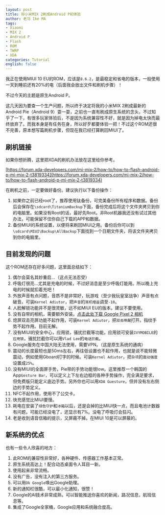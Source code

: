 ```yaml
---
layout: post
title: 将小米MIX 2刷成Android P初体验
author: 老马 Ike MA
tags:
- Xiaomi
- MIX 2
- Android P
- Flash
- ROM
- TWRP
- XDA
categories: Tutorial
english: false
---
```


我正在使用MIUI 10 EU的ROM，应该是``8.6.2``，是最稳定和省电的版本，一般使用一天到睡前还有20%的电（后面我会放出文件和刷机步骤）！

不过今天的主题是原生Android P。

这几天因为要查一个生产问题，所以终于决定将我的小米MIX 2刷成最新的Android Pie（Android 9）耍一耍，之前也一直有刷成原生系统的念头，不过知乎了一下，有很多玩家体验后，不是因为系统兼容性不好，就是因为掉电太快而最终放弃了。而我本身是有任务在身，所以好歹都要体验一把！不过这个ROM还很不完善，原本想写篇刷机步骤，但现在我已经打算刷回MIUI了。

## 刷机链接

如果你想折腾，这里把XDA的刷机办法放在这里给你参考。

[https://forum.xda-developers.com/mi-mix-2/how-to/how-to-flash-android-p-mi-mix-2-t3819334](https://forum.xda-developers.com/mi-mix-2/how-to/how-to-flash-android-p-mi-mix-2-t3819334)

在刷机之前，一定要做好备份。建议执行以下备份操作：

1. 如果你之前已经root了，推荐使用钛备份，可完美备份所有程序和数据。备份后会保存在``\sdcard\TitaniumBackup``下面，备份完成后将这个文件夹拷贝到你的电脑里。如果没有Root的话，最好先Root。非Root机器我还没有试过其他办法，可能保留不住你自己下载的APP和数据。
2. 备份MIUI的系统设置，以便将来刷回MIUI之用。备份后你可以到``\sdcard\MIUI\Backup\AllBackup``下面找到一个日期文件夹，将该文件夹拷贝到你的电脑里。

## 目前发现的问题

这个ROM还存在好多问题，这里面总结如下：

1. 偶尔会莫名其妙重启...（这点无法忍受）
2. 呼吸灯很亮...尤其是充电的时候，不过好消息是至少呼吸灯能用。所以晚上充电的时候就扣着充吧！
3. 外放声音有点问题，音质不是非常好，玩游戏（至少我玩皇室战争）声音有点破音。可装``Kernel Adiutor``，把``声音``的``耳机增益``调至``-10``。
4. 人脸解锁功能并不是很灵敏，远不如MIUI EU的版本。建议不要使用。
5. 没有自带的相机，需要额外安装。[点击此处下载 Google Pixel 2 相机](https://www.celsoazevedo.com/files/android/google-camera/f/GoogleCamera-Pixel2Mod-Arnova8G2-V8.apk)
6. 熄屏双击亮屏功能不起作用，可装``Kernel Adiutor``，把``双击唤醒``打开。指纹手势不起作用。目前无解。
7. 没有MIUI的安全中心，应用锁，骚扰拦截等功能，应用锁可安装``IVYMOBILE``的``应用锁``，骚扰拦截你可以用``Vlad Lee``的``电话拦截``。
8. Google服务在中国大陆无法使用，需要VPN。（这是原生系统的通病）
9. 震动的长度最短也是50ms左右，再往低设置也不起作用，也就是说不能轻微震动，例如使用Gboard打字的时候。可装``Kernel Adiutor``，把``杂项``的``震动强度``设置成``25%``。
10. 没有MIUI的全面屏手势，Pie带的手势功能很low。这里推荐一个韩国的App``Gesture Bar``，可以定义上下左右边框的各种手势操作，完全满足要求，但免费版只能定义底边手势。另外你也可以用``XDA Guesture``，但并没有左右侧边的手势定义。
11. NFC不起作用，使用不了公交卡。
12. 快充感觉比MIUI要慢。
13. 耗电在安装了``绿色守护``和``冰箱``以后，还是会掉的比MIUI快一点，而且电池计数器有问题，可能已经没电了，还显示有7%。没电了呼吸灯会狂闪。
14. 老是收到语音信箱的提示，又屏蔽不掉。在MIUI 10是可以屏蔽的。

## 新系统的优点

也有一些令人欣喜的地方：

1. 此ROM的兼容性非常好，各种硬件、传感器工作基本正常。
2. 原生系统高达上！配合动态桌面令人耳目一新。
3. 使用起来非常流畅。
4. 没有广告，没有注入的第三方服务。
5. 可以用``Ok Google``唤出Google助理。
6. 新的通知栏很酷，可以最小化通知，很赞！
7. Google的AI技术非常成熟，可以智能推送你喜欢的新闻，路况信息，航班信息等。
8. 集成了Google全家桶，Google应用和系统融合度高。